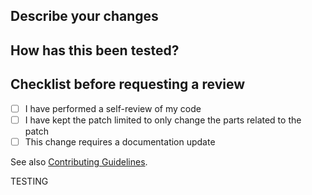 ## Describe your changes

<!--- Please describe your changes in detail. Include the motivation for the changes, e.g. what problem it solves or if it fixes a bug. -->

## How has this been tested?

<!--- If relevant, please describe any tests you ran to verify your changes. -->

## Checklist before requesting a review
<!--- To check or uncheck a box, switch between "[x]" and "[ ]" below. -->

- [ ] I have performed a self-review of my code
- [ ] I have kept the patch limited to only change the parts related to the patch
- [ ] This change requires a documentation update

See also [Contributing Guidelines](../../CONTRIBUTING.md).

TESTING
